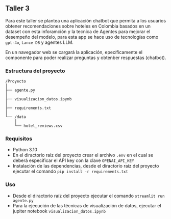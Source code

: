 ## Taller 3
Para este taller se plantea una aplicación chatbot que permita a los usuarios obtener recomendaciones sobre hoteles en Colombia basados en un dataset con esta inforamción y la tecnica de Agentes para mejorar el desempeño del modelo, para esta app se hace uso de tecnologías como ```gpt-4o```, ```Lance DB``` y agentes LLM.

En un navegador web se cargará la aplicación, epecíficamente el componente para poder realizar preguntas y obtenber respuestas (chatbot).

### Estructura del proyecto
```
/Proyecto
│
├── agente.py
│
├── visualizacion_datos.ipynb
│
├── requirements.txt
│
└── /data
    │
    └── hotel_reviews.csv
```

### Requisitos
* Python 3.10
* En el diractorio raíz del proyecto crear el archivo ```.env``` en el cual se deberá especificar el API key con la clave ```OPENAI_API_KEY```
* Instalación de las dependencias, desde el diractorio raíz del proyecto ejecutar el comando ```pip install -r requirements.txt```

### Uso
* Desde el diractorio raíz del proyecto ejecutar el comando ```streamlit run agente.py```
* Para la ejecución de las técnicas de visualización de datos, ejecutar el jupiter notebook ```visualizacion_datos.ipynb```
